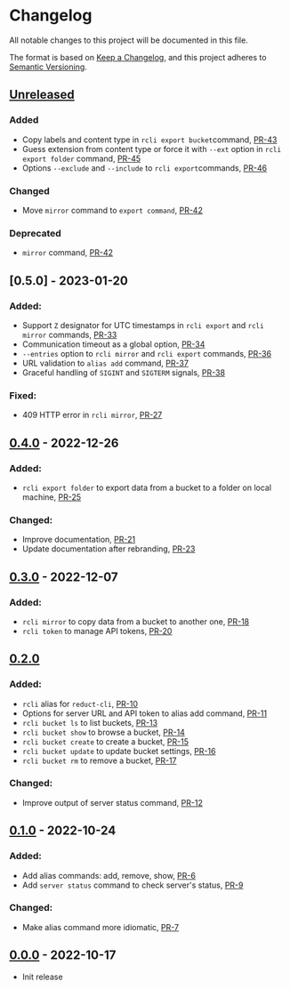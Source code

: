 # Changelog

All notable changes to this project will be documented in this file.

The format is based on [Keep a Changelog](https://keepachangelog.com/en/1.0.0/),
and this project adheres to [Semantic Versioning](https://semver.org/spec/v2.0.0.html).

## [Unreleased]

### Added

- Copy labels and content type in `rcli export bucket`command, [PR-43](https://github.com/reductstore/reduct-cli/pull/43)
- Guess extension from content type or force it with `--ext` option in `rcli export folder` command, [PR-45](https://github.com/reductstore/reduct-cli/pull/45)
- Options `--exclude` and `--include` to `rcli export`commands, [PR-46](https://github.com/reductstore/reduct-cli/pull/46)

### Changed

- Move `mirror` command to `export command`, [PR-42](https://github.com/reductstore/reduct-cli/pull/42)

### Deprecated

- `mirror` command, [PR-42](https://github.com/reductstore/reduct-cli/pull/42)

## [0.5.0] - 2023-01-20

### Added:

- Support `Z` designator for UTC timestamps in `rcli export` and `rcli mirror`
  commands, [PR-33](https://github.com/reductstore/reduct-cli/pull/33)
- Communication timeout as a global option, [PR-34](https://github.com/reductstore/reduct-cli/pull/34)
- `--entries` option to `rcli mirror` and `rcli export`
  commands, [PR-36](https://github.com/reductstore/reduct-cli/pull/36)
- URL validation to `alias add` command, [PR-37](https://github.com/reductstore/reduct-cli/pull/37)
- Graceful handling of `SIGINT` and `SIGTERM` signals, [PR-38](https://github.com/reductstore/reduct-cli/pull/38)

### Fixed:

- 409 HTTP error in `rcli mirror`, [PR-27](https://github.com/reductstore/reduct-cli/pull/27)

## [0.4.0] - 2022-12-26

### Added:

- `rcli export folder` to export data from a bucket to a folder on local
  machine, [PR-25](https://github.com/reductstore/reduct-cli/pull/25)

### Changed:

- Improve documentation, [PR-21](https://github.com/reductstore/reduct-cli/pull/21)
- Update documentation after rebranding, [PR-23](https://github.com/reductstore/reduct-cli/pull/23)

## [0.3.0] - 2022-12-07

### Added:

- `rcli mirror` to copy data from a bucket to another
  one, [PR-18](https://github.com/reductstore/reduct-cli/pull/18)
- `rcli token` to manage API tokens, [PR-20](https://github.com/reductstore/reduct-cli/pull/20)

## [0.2.0]

### Added:

- `rcli` alias for `reduct-cli`, [PR-10](https://github.com/reductstore/reduct-cli/pull/10)
- Options for server URL and API token to alias add
  command, [PR-11](https://github.com/reductstore/reduct-cli/pull/11)
- `rcli bucket ls` to list buckets, [PR-13](https://github.com/reductstore/reduct-cli/pull/13)
- `rcli bucket show` to browse a bucket, [PR-14](https://github.com/reductstore/reduct-cli/pull/14)
- `rcli bucket create` to create a bucket, [PR-15](https://github.com/reductstore/reduct-cli/pull/15)
- `rcli bucket update` to update bucket settings, [PR-16](https://github.com/reductstore/reduct-cli/pull/16)
- `rcli bucket rm` to remove a bucket, [PR-17](https://github.com/reductstore/reduct-cli/pull/17)

### Changed:

- Improve output of server status command, [PR-12](https://github.com/reductstore/reduct-cli/pull/12)

## [0.1.0] - 2022-10-24

### Added:

- Add alias commands: add, remove, show, [PR-6](https://github.com/reductstore/reduct-cli/pull/6)
- Add `server status` command to check server's status, [PR-9](https://github.com/reductstore/reduct-cli/pull/9)

### Changed:

- Make alias command more idiomatic, [PR-7](https://github.com/reductstore/reduct-cli/pull/7)

## [0.0.0] - 2022-10-17

- Init release

[Unreleased]: https://github.com/reductstore/reduct-cli/compare/v0.5.0...HEAD

[0.4.0]: https://github.com/reductstore/reduct-cli/compare/v0.4.0...v0.5.0

[0.4.0]: https://github.com/reductstore/reduct-cli/compare/v0.3.0...v0.4.0

[0.3.0]: https://github.com/reductstore/reduct-cli/compare/v0.2.0...v0.3.0

[0.2.0]: https://github.com/reductstore/reduct-cli/compare/v0.1.0...v0.2.0

[0.1.0]: https://github.com/reductstore/reduct-cli/compare/v0.0.0...v0.1.0

[0.0.0]: https://github.com/reductstore/reduct-cli/compare/tag/v0.0.0
